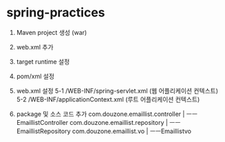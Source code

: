 # spring-practices

1. Maven project 생성 (war)
2. web.xml 추가
3. target runtime 설정
4. pom/xml 설정
5. web.xml 설정
5-1 /WEB-INF/spring-servlet.xml (웹 어플리케이션 컨텍스트)
5-2 /WEB-INF/applicationContext.xml (루트 어플리케이션 컨텍스트)

6. package 및 소스 코드 추가
   com.douzone.emaillist.controller
          | ㅡㅡEmaillistController
   com.douzone.emaillist.repository
          | ㅡㅡEmaillistRepository
   com.douzone.emaillist.vo
          | ㅡㅡEmaillistvo
   

